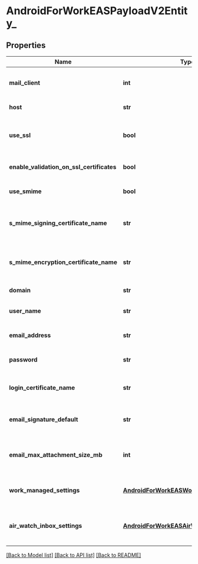 # AndroidForWorkEASPayloadV2Entity_

## Properties
Name | Type | Description | Notes
------------ | ------------- | ------------- | -------------
**mail_client** | **int** | Gets or sets the type of the mail client. | [optional] 
**host** | **str** | Gets or sets the host. | 
**use_ssl** | **bool** | Gets or sets a value indicating whether [use SSL]. | [optional] 
**enable_validation_on_ssl_certificates** | **bool** | Gets or sets the trust all certificates. | [optional] 
**use_smime** | **bool** | Gets or sets the smime enabled. | [optional] 
**s_mime_signing_certificate_name** | **str** | Gets or sets the name of the s MIME signing certificate. | [optional] 
**s_mime_encryption_certificate_name** | **str** | Gets or sets the name of the s MIME encryption certificate. | [optional] 
**domain** | **str** | Gets or sets the domain. | [optional] 
**user_name** | **str** | Gets or sets the name of the user. | [optional] 
**email_address** | **str** | Gets or sets the email address. | [optional] 
**password** | **str** | Gets or sets the password. | [optional] 
**login_certificate_name** | **str** | Gets or sets the name of the login certificate. | [optional] 
**email_signature_default** | **str** | Gets or sets the email signature default. | [optional] 
**email_max_attachment_size_mb** | **int** | Gets or sets the email maximum attachment size mb. | [optional] 
**work_managed_settings** | [**AndroidForWorkEASWorkManageSettings_**](AndroidForWorkEASWorkManageSettings_.md) | Gets or sets the work managed settings. | [optional] 
**air_watch_inbox_settings** | [**AndroidForWorkEASAirWatchInboxSettings_**](AndroidForWorkEASAirWatchInboxSettings_.md) | Gets or sets the air watch inbox settings. | [optional] 

[[Back to Model list]](../README.md#documentation-for-models) [[Back to API list]](../README.md#documentation-for-api-endpoints) [[Back to README]](../README.md)


